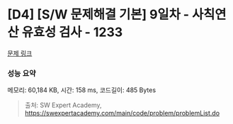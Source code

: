 # [D4] [S/W 문제해결 기본] 9일차 - 사칙연산 유효성 검사 - 1233 

[문제 링크](https://swexpertacademy.com/main/code/problem/problemDetail.do?contestProbId=AV141176AIwCFAYD) 

### 성능 요약

메모리: 60,184 KB, 시간: 158 ms, 코드길이: 485 Bytes



> 출처: SW Expert Academy, https://swexpertacademy.com/main/code/problem/problemList.do